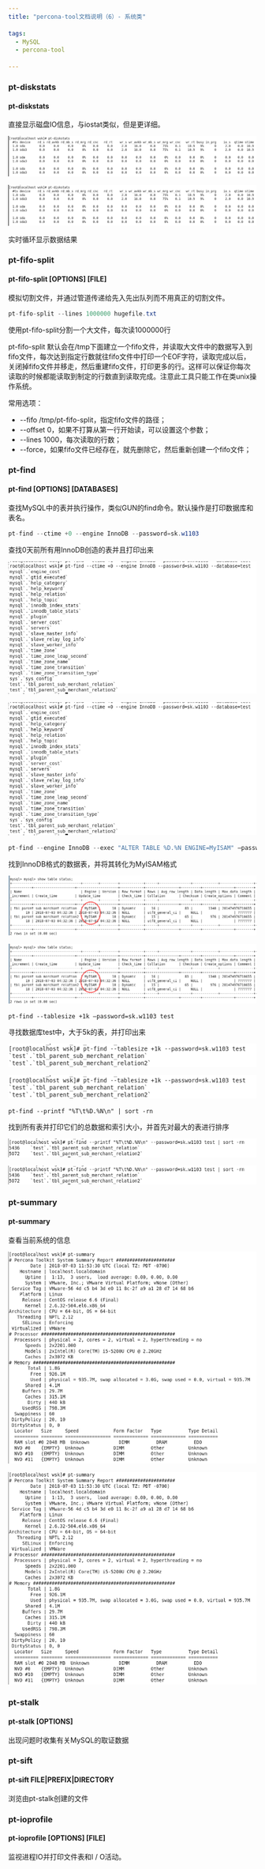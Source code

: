 ```yaml
---
title: "percona-tool文档说明（6）- 系统类"

tags:
  - MySQL
  - percona-tool
  
---
```



### pt-diskstats
#### pt-diskstats
直接显示磁盘IO信息，与iostat类似，但是更详细。

![image](https://raw.githubusercontent.com/wsk1103/images/master/percona-tool/19.png)

![image](https://raw.githubusercontent.com/wsk1103/images/master/percona-tool/20.png)

实时循环显示数据结果


### pt-fifo-split
#### pt-fifo-split [OPTIONS] [FILE]
模拟切割文件，并通过管道传递给先入先出队列而不用真正的切割文件。

```java
pt-fifo-split --lines 1000000 hugefile.txt
``` 
使用pt-fifo-split分割一个大文件，每次读1000000行
 
pt-fifo-split 默认会在/tmp下面建立一个fifo文件，并读取大文件中的数据写入到fifo文件，每次达到指定行数就往fifo文件中打印一个EOF字符，读取完成以后，关闭掉fifo文件并移走，然后重建fifo文件，打印更多的行。这样可以保证你每次读取的时候都能读取到制定的行数直到读取完成。注意此工具只能工作在类unix操作系统。
 
常用选项：
- --fifo /tmp/pt-fifo-split，指定fifo文件的路径；
- --offset 0，如果不打算从第一行开始读，可以设置这个参数；
- --lines 1000，每次读取的行数；
- --force，如果fifo文件已经存在，就先删除它，然后重新创建一个fifo文件；
### pt-find
#### pt-find [OPTIONS] [DATABASES]
查找MySQL中的表并执行操作，类似GUN的find命令。默认操作是打印数据库和表名。
```java
pt-find --ctime +0 --engine InnoDB --password=sk.w1103
```
查找0天前所有用InnoDB创造的表并且打印出来

![image](https://raw.githubusercontent.com/wsk1103/images/master/percona-tool/25.png)

![image](https://raw.githubusercontent.com/wsk1103/images/master/percona-tool/26.png)

```java
pt-find --engine InnoDB --exec "ALTER TABLE %D.%N ENGINE=MyISAM" –password=”” test
```
找到InnoDB格式的数据表，并将其转化为MyISAM格式

![image](https://raw.githubusercontent.com/wsk1103/images/master/percona-tool/27.png)

![image](https://raw.githubusercontent.com/wsk1103/images/master/percona-tool/28.png)


```
pt-find --tablesize +1k –password=sk.w1103 test
```

寻找数据库test中，大于5k的表，并打印出来

![image](https://raw.githubusercontent.com/wsk1103/images/master/percona-tool/29.png)

![image](https://raw.githubusercontent.com/wsk1103/images/master/percona-tool/30.png)


```
pt-find --printf "%T\t%D.%N\n" | sort -rn
```

找到所有表并打印它们的总数据和索引大小，并首先对最大的表进行排序

![image](https://raw.githubusercontent.com/wsk1103/images/master/percona-tool/31.png)

![image](https://raw.githubusercontent.com/wsk1103/images/master/percona-tool/32.png)


### pt-summary
#### pt-summary
查看当前系统的信息

![image](https://raw.githubusercontent.com/wsk1103/images/master/percona-tool/33.png)

![image](https://raw.githubusercontent.com/wsk1103/images/master/percona-tool/34.png)


### pt-stalk
#### pt-stalk [OPTIONS]
出现问题时收集有关MySQL的取证数据


### pt-sift
#### pt-sift FILE|PREFIX|DIRECTORY
浏览由pt-stalk创建的文件

### pt-ioprofile
#### pt-ioprofile [OPTIONS] [FILE]
监视进程IO并打印文件表和I / O活动。